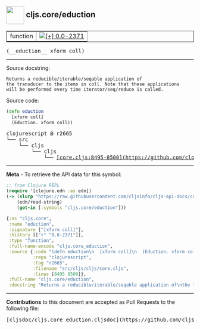 ## <img width="48px" valign="middle" src="http://i.imgur.com/Hi20huC.png"> cljs.core/eduction

 <table border="1">
<tr>

<td>function</td>
<td><a href="https://github.com/cljsinfo/cljs-api-docs/tree/0.0-2371"><img valign="middle" alt="[+] 0.0-2371" src="https://img.shields.io/badge/+-0.0--2371-lightgrey.svg"></a> </td>
</tr>
</table>

 <samp>
(__eduction__ xform coll)<br>
</samp>

---




Source docstring:

```
Returns a reducible/iterable/seqable application of
the transducer to the items in coll. Note that these applications	
will be performed every time iterator/seq/reduce is called.
```

Source code:

```clj
(defn eduction
  [xform coll]
  (Eduction. xform coll))
```

 <pre>
clojurescript @ r2665
└── src
    └── cljs
        └── cljs
            └── <ins>[core.cljs:8495-8500](https://github.com/clojure/clojurescript/blob/r2665/src/cljs/cljs/core.cljs#L8495-L8500)</ins>
</pre>


---

__Meta__ - To retrieve the API data for this symbol:

```clj
;; from Clojure REPL
(require '[clojure.edn :as edn])
(-> (slurp "https://raw.githubusercontent.com/cljsinfo/cljs-api-docs/catalog/cljs-api.edn")
    (edn/read-string)
    (get-in [:symbols "cljs.core/eduction"]))
```

```clj
{:ns "cljs.core",
 :name "eduction",
 :signature ["[xform coll]"],
 :history [["+" "0.0-2371"]],
 :type "function",
 :full-name-encode "cljs.core_eduction",
 :source {:code "(defn eduction\n  [xform coll]\n  (Eduction. xform coll))",
          :repo "clojurescript",
          :tag "r2665",
          :filename "src/cljs/cljs/core.cljs",
          :lines [8495 8500]},
 :full-name "cljs.core/eduction",
 :docstring "Returns a reducible/iterable/seqable application of\nthe transducer to the items in coll. Note that these applications\t\nwill be performed every time iterator/seq/reduce is called."}

```

---

__Contributions__ to this document are accepted as Pull Requests to the following file:

 <pre>
[cljsdoc/cljs.core_eduction.cljsdoc](https://github.com/cljsinfo/cljs-api-docs/blob/master/cljsdoc/cljs.core_eduction.cljsdoc)
</pre>

